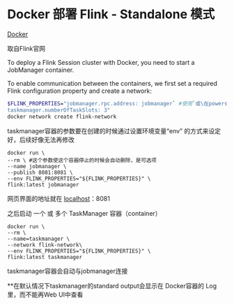 # Docker 部署 Flink - Standalone 模式

[Docker](https://nightlies.apache.org/flink/flink-docs-release-1.13/docs/deployment/resource-providers/standalone/docker/)

取自Flink官网

To deploy a Flink Session cluster with Docker, you need to start a JobManager container.

To enable communication between the containers, we first set a required Flink configuration property and create a network:

```bash
$FLINK_PROPERTIES="jobmanager.rpc.address: jobmanager` #使用`或\在powershell或shell中换行
taskmanager.numberOfTaskSlots: 3" 
docker network create flink-network
```

taskmanager容器的参数要在创建的时候通过设置环境变量“env” 的方式来设定好，后续好像无法再修改

```docker
docker run \
--rm \ #这个参数使这个容器停止的时候会自动删除，是可选项 
--name jobmanager \
--publish 8081:8081 \
--env FLINK_PROPERTIES="${FLINK_PROPERTIES}" \
flink:latest jobmanager
```

网页界面的地址就在 [localhost](http://localhost)：8081

之后启动 一个 或 多个 TaskManager 容器（container）

```docker
docker run \
--rm \
--name=taskmanager \
--network flink-network\ 
--env FLINK_PROPERTIES="${FLINK_PROPERTIES}" \
flink:latest taskmanager
```

taskmanager容器会自动与jobmanager连接

**在默认情况下taskmanager的standard output会显示在 Docker容器的 Log 里，而不能再Web UI中查看
